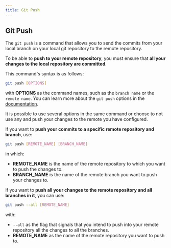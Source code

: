 ```yaml
---
title: Git Push
---
```

## Git Push

The ```git push``` is a command that allows you to send the commits from your local branch on your local git repository to the remote repository. 

To be able to **push to your remote repository**, you must ensure that **all your changes to the local repository are committed**.

This command's syntax is as follows:
```bash
git push [OPTIONS]
```
with **OPTIONS** as the command names, such as the ```branch name``` or the ```remote name```. You can learn more about the ```git push``` options in the [documentation](https://git-scm.com/docs/git-push#_options_a_id_options_a).

It is possible to use several options in the same command or choose to not use any and push your changes to the remote you have configured.

If you want to **push your commits to a specific remote repository and branch**, use:
```bash
git push [REMOTE_NAME] [BRANCH_NAME]
```
in which:
- **REMOTE_NAME** is the name of the remote repository to which you want to push the changes to.
- **BRANCH_NAME** is the name of the remote branch you want to push your changes to.

If you want to **push all your changes to the remote repository and all branches in it**, you can use:
```bash
git push --all [REMOTE_NAME]
```
with:
- ```--all``` as the flag that signals that you intend to push into your remote repository all the changes to all the branches.
- **REMOTE_NAME** as the name of the remote repository you want to push to.
